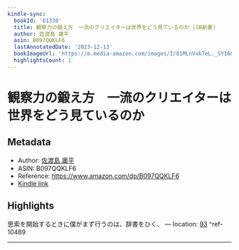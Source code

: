 ```yaml
---
kindle-sync:
  bookId: '61330'
  title: 観察力の鍛え方　一流のクリエイターは世界をどう見ているのか (SB新書)
  author: 佐渡島 庸平
  asin: B097QQKLF6
  lastAnnotatedDate: '2023-12-13'
  bookImageUrl: 'https://m.media-amazon.com/images/I/81MLnVxk7eL._SY160.jpg'
  highlightsCount: 1
---
```

# 観察力の鍛え方　一流のクリエイターは世界をどう見ているのか
## Metadata
* Author: [佐渡島 庸平](https://www.amazon.comundefined)
* ASIN: B097QQKLF6
* Reference: https://www.amazon.com/dp/B097QQKLF6
* [Kindle link](kindle://book?action=open&asin=B097QQKLF6)

## Highlights
思索を開始するときに僕がまず行うのは、辞書をひく、 — location: [93](kindle://book?action=open&asin=B097QQKLF6&location=93) ^ref-10489

---

